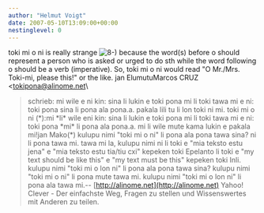 ```yaml
---
author: "Helmut Voigt"
date: 2007-05-10T13:09:00+00:00
nestinglevel: 0
---
```

toki mi o ni is really strange ![8-)](images/smilies/icon_cool.gif "Cool") because the word(s) before o should represent a person who is asked or urged to do sth while the word following o should be a verb (imperative). So, toki mi o ni would read "O Mr./Mrs. Toki-mi, please this!" or the like. jan ElumutuMarcos CRUZ <[tokipona@alinome.net](mailto://tokipona@alinome.net)\
> schrieb: 
> mi wile e ni kin: sina li lukin e toki pona mi li 
> toki tawa mi e ni: toki pona sina li pona ala pona.a. pakala lili tu li lon toki ni mi. toki mi o ni (\*):mi \*li\* wile eni kin: sina li lukin e toki pona mi li toki tawa mi e ni: toki pona \*mi\* li pona ala pona.a. mi li wile mute kama lukin e pakala mi!jan Mako(\*) kulupu nimi "toki mi o ni" li pona ala pona tawa sina? ni li pona tawa mi. tawa mi la, kulupu nimi ni li toki e "mia teksto estu jena" e "mia teksto estu tia/tiu cxi" kepeken toki Epelanto li toki e "my text should be like this" e "my text must be this" kepeken toki Inli. kulupu nimi "toki mi o lon ni" li pona ala pona tawa sina? kulupu nimi "toki mi o ni" li pona mute tawa mi. kulupu nimi "toki mi o lon ni" li pona ala tawa mi.--
 [http://alinome.net](http://alinome.net) Yahoo! Clever - Der einfachste Weg, Fragen zu stellen und Wissenswertes mit Anderen zu teilen.